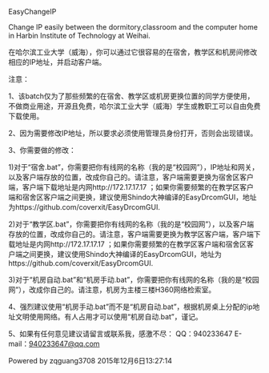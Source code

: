 EasyChangeIP

Change IP easily between the dormitory,classroom and the computer home in Harbin Institute of Technology at Weihai.

在哈尔滨工业大学（威海），你可以通过它很容易的在宿舍，教学区和机房间修改相应的IP地址，并启动客户端。

注意：

1、该batch仅为了那些频繁的在宿舍、教学区或机房更换位置的同学方便使用，不做商业用途，开源且免费，哈尔滨工业大学（威海）学生或教职工可以自由免费下载使用。

2、因为需要修改IP地址，所以要求必须使用管理员身份打开，否则会出现错误。

3、你需要做的修改：

1)对于“宿舍.bat”，你需要把你有线网的名称（我的是“校园网”），IP地址和网关，以及客户端存放的位置，改成你自己的。请注意，客户端需要更换为宿舍区客户端，客户端下载地址是内网http://172.17.17.17 ；如果你需要频繁的在教学区客户端和宿舍区客户端之间更换，建议使用Shindo大神编译的EasyDrcomGUI，地址为https://github.com/coverxit/EasyDrcomGUI.

2)对于“教学区.bat”，你需要把你有线网的名称（我的是“校园网”），以及客户端存放的位置，改成你自己的。请注意，客户端需要更换为教学区客户端，客户端下载地址是内网http://172.17.17.17 ；如果你需要频繁的在教学区客户端和宿舍区客户端之间更换，建议使用Shindo大神编译的EasyDrcomGUI，地址为https://github.com/coverxit/EasyDrcomGUI.

3)对于“机房自动.bat”和“机房手动.bat”，你需要把你有线网的名称（我的是“校园网”），改成你自己的。请注意，机房为主楼三楼H360网络检索室。

4、强烈建议使用“机房手动.bat”而不是“机房自动.bat”，根据机房桌上分配的ip地址文明使用网络。有人占用才可以使用“机房自动.bat”，谨记。

5、如果有任何意见建议请留言或联系我，感激不尽：
QQ：940233647 
E-mail：940233647@qq.com

Powered by zqguang3708 
 2015年12月6日13:27:14

